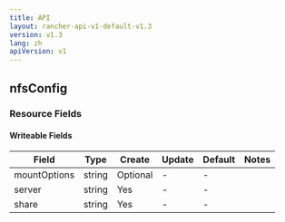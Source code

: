 ```yaml
---
title: API
layout: rancher-api-v1-default-v1.3
version: v1.3
lang: zh
apiVersion: v1
---
```


## nfsConfig



### Resource Fields

#### Writeable Fields

Field | Type | Create | Update | Default | Notes
---|---|---|---|---|---
mountOptions | string | Optional | - | - | 
server | string | Yes | - | - | 
share | string | Yes | - | - | 



<br>
